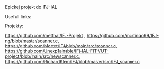 Epickej projekt do IFJ-IAL


Usefull links:

Projekty:

https://github.com/metthal/IFJ-Projekt , https://github.com/martinqo99/IFJ-ng/blob/master/scanner.c, https://github.com/Martet/IFJ/blob/main/src/scanner.c, https://github.com/Unexp1ainable/IFj-IAL-FIT-VUT-project/blob/main/src/newscanner.c, https://github.com/RichardKlem/IFJ/blob/master/src/IFJ_scanner.c




